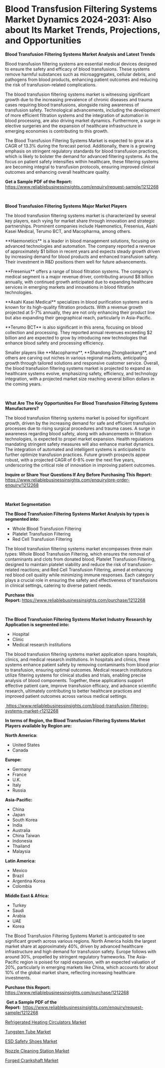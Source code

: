 <p><h1>Blood Transfusion Filtering Systems Market Dynamics 2024-2031: Also about Its Market Trends, Projections, and Opportunities</h1></p><p><strong>Blood Transfusion Filtering Systems Market Analysis and Latest Trends</strong></p>
<p><p>Blood transfusion filtering systems are essential medical devices designed to ensure the safety and efficacy of blood transfusions. These systems remove harmful substances such as microaggregates, cellular debris, and pathogens from blood products, enhancing patient outcomes and reducing the risk of transfusion-related complications. </p><p>The blood transfusion filtering systems market is witnessing significant growth due to the increasing prevalence of chronic diseases and trauma cases requiring blood transfusions, alongside rising awareness of transfusion safety. Technological advancements, including the development of more efficient filtration systems and the integration of automation in blood processing, are also driving market dynamics. Furthermore, a surge in elective surgeries and the expansion of healthcare infrastructure in emerging economies is contributing to this growth.</p><p>The Blood Transfusion Filtering Systems Market is expected to grow at a CAGR of 13.3% during the forecast period. Additionally, there is a growing emphasis on stringent regulatory standards for blood transfusion practices, which is likely to bolster the demand for advanced filtering systems. As the focus on patient safety intensifies within healthcare, these filtering systems are becoming integral to transfusion protocols, ensuring improved clinical outcomes and enhancing overall healthcare quality.</p></p>
<p><strong>Get a Sample PDF of the Report:&nbsp;</strong> <a href="https://www.reliablebusinessinsights.com/enquiry/request-sample/1212268?utm_campaign=1358&utm_medium=2&utm_source=Github&utm_content=ia&utm_term=06102024&utm_id=blood-transfusion-filtering-systems">https://www.reliablebusinessinsights.com/enquiry/request-sample/1212268</a></p>
<p>&nbsp;</p>
<p><strong>Blood Transfusion Filtering Systems Major Market Players</strong></p>
<p><p>The blood transfusion filtering systems market is characterized by several key players, each vying for market share through innovation and strategic partnerships. Prominent companies include Haemonetics, Fresenius, Asahi Kasei Medical, Terumo BCT, and Macopharma, among others.</p><p>**Haemonetics** is a leader in blood management solutions, focusing on advanced technologies and automation. The company reported a revenue of approximately $1 billion in recent years and expects steady growth driven by increasing demand for blood products and enhanced transfusion safety. Their investment in R&D positions them well for future advancements.</p><p>**Fresenius** offers a range of blood filtration systems. The company's medical segment is a major revenue driver, contributing around $8 billion annually, with continued growth anticipated due to expanding healthcare services in emerging markets and innovations in blood filtration technologies.</p><p>**Asahi Kasei Medical** specializes in blood purification systems and is known for its high-quality filtration products. With a revenue growth projected at 5-7% annually, they are not only enhancing their product line but also expanding their geographical reach, particularly in Asia-Pacific.</p><p>**Terumo BCT** is also significant in this arena, focusing on blood collection and processing. They reported annual revenues exceeding $2 billion and are expected to grow by introducing new technologies that enhance blood safety and processing efficiency.</p><p>Smaller players like **Macopharma**, **Shandong Zhongbaokang**, and others are carving out niches in various regional markets, anticipating growth through tailored solutions and responsive customer service. Overall, the blood transfusion filtering systems market is projected to expand as healthcare systems evolve, emphasizing safety, efficiency, and technology integration, with a projected market size reaching several billion dollars in the coming years.</p></p>
<p>&nbsp;</p>
<p><strong>What Are The Key Opportunities For Blood Transfusion Filtering Systems Manufacturers?</strong></p>
<p><p>The blood transfusion filtering systems market is poised for significant growth, driven by the increasing demand for safe and efficient transfusion processes due to rising surgical procedures and trauma cases. A surge in awareness regarding blood safety, along with advancements in filtration technologies, is expected to propel market expansion. Health regulations mandating stringent safety measures will also enhance market dynamics. The integration of automated and intelligent systems is anticipated to further optimize transfusion practices. Future growth prospects appear robust, with a projected CAGR of 6-8% over the next five years, underscoring the critical role of innovation in improving patient outcomes.</p></p>
<p><strong>Inquire or Share Your Questions If Any Before Purchasing This Report:</strong> <a href="https://www.reliablebusinessinsights.com/enquiry/pre-order-enquiry/1212268?utm_campaign=1358&utm_medium=2&utm_source=Github&utm_content=ia&utm_term=06102024&utm_id=blood-transfusion-filtering-systems">https://www.reliablebusinessinsights.com/enquiry/pre-order-enquiry/1212268</a></p>
<p>&nbsp;</p>
<p><strong>Market Segmentation</strong></p>
<p><strong>The Blood Transfusion Filtering Systems Market Analysis by types is segmented into:</strong></p>
<p><ul><li>Whole Blood Transfusion Filtering</li><li>Platelet Transfusion Filtering</li><li>Red Cell Transfusion Filtering</li></ul></p>
<p><p>The blood transfusion filtering systems market encompasses three main types: Whole Blood Transfusion Filtering, which ensures the removal of contaminants and clots from donated blood; Platelet Transfusion Filtering, designed to maintain platelet viability and reduce the risk of transfusion-related reactions; and Red Cell Transfusion Filtering, aimed at enhancing red blood cell quality while minimizing immune responses. Each category plays a crucial role in ensuring the safety and effectiveness of transfusions in clinical settings, catering to diverse patient needs.</p></p>
<p><strong>Purchase this Report:&nbsp;</strong><a href="https://www.reliablebusinessinsights.com/purchase/1212268?utm_campaign=1358&utm_medium=2&utm_source=Github&utm_content=ia&utm_term=06102024&utm_id=blood-transfusion-filtering-systems">https://www.reliablebusinessinsights.com/purchase/1212268</a></p>
<p>&nbsp;</p>
<p><strong>The Blood Transfusion Filtering Systems Market Industry Research by Application is segmented into:</strong></p>
<p><ul><li>Hospital</li><li>Clinic</li><li>Medical research institutions</li></ul></p>
<p><p>The blood transfusion filtering systems market application spans hospitals, clinics, and medical research institutions. In hospitals and clinics, these systems enhance patient safety by removing contaminants from blood prior to transfusion, ensuring optimal outcomes. Medical research institutions utilize filtering systems for clinical studies and trials, enabling precise analysis of blood components. Together, these applications support effective patient care, improve transfusion efficacy, and advance scientific research, ultimately contributing to better healthcare practices and improved patient outcomes across various medical settings.</p></p>
<p><a href="https://www.reliablebusinessinsights.com/blood-transfusion-filtering-systems-market-r1212268?utm_campaign=1358&utm_medium=2&utm_source=Github&utm_content=ia&utm_term=06102024&utm_id=blood-transfusion-filtering-systems">&nbsp;https://www.reliablebusinessinsights.com/blood-transfusion-filtering-systems-market-r1212268</a></p>
<p><strong>In terms of Region, the Blood Transfusion Filtering Systems Market Players available by Region are:</strong></p>
<p>
    <p> <strong> North America: </strong>
        <ul>
            <li>United States</li>
            <li>Canada</li>
        </ul>
        </p> 
    <p> <strong> Europe: </strong>
        <ul>
            <li>Germany</li>
            <li>France</li>
            <li>U.K.</li>
            <li>Italy</li>
            <li>Russia</li>
        </ul>
        </p> 
    <p> <strong> Asia-Pacific: </strong>
        <ul>
            <li>China</li>
            <li>Japan</li>
            <li>South Korea</li>
            <li>India</li>
            <li>Australia</li>
            <li>China Taiwan</li>
            <li>Indonesia</li>
            <li>Thailand</li>
            <li>Malaysia</li>
        </ul>
        </p> 
    <p> <strong> Latin America: </strong>
        <ul>
            <li>Mexico</li>
            <li>Brazil</li>
            <li>Argentina Korea</li>
            <li>Colombia</li>
        </ul>
        </p> 
    <p> <strong> Middle East & Africa: </strong>
        <ul>
            <li>Turkey</li>
            <li>Saudi</li>
            <li>Arabia</li>
            <li>UAE</li>
            <li>Korea</li>
        </ul>
    </p>
    </p>
<p><p>The Blood Transfusion Filtering Systems Market is anticipated to see significant growth across various regions. North America holds the largest market share at approximately 40%, driven by advanced healthcare infrastructure and high demand for transfusion safety. Europe follows with around 30%, propelled by stringent regulatory frameworks. The Asia-Pacific region is poised for rapid expansion, with an expected valuation of 20%, particularly in emerging markets like China, which accounts for about 10% of the global market share, reflecting increasing healthcare investments.</p></p>
<p><strong>Purchase this Report: </strong><a href="https://www.reliablebusinessinsights.com/purchase/1212268?utm_campaign=1358&utm_medium=2&utm_source=Github&utm_content=ia&utm_term=06102024&utm_id=blood-transfusion-filtering-systems">https://www.reliablebusinessinsights.com/purchase/1212268</a></p>
<p>&nbsp;<strong>Get a Sample PDF of the Report:&nbsp;&nbsp;</strong><a href="https://www.reliablebusinessinsights.com/enquiry/request-sample/1212268?utm_campaign=1358&utm_medium=2&utm_source=Github&utm_content=ia&utm_term=06102024&utm_id=blood-transfusion-filtering-systems">https://www.reliablebusinessinsights.com/enquiry/request-sample/1212268</a></p>
<p><strong></strong></p>
<p><p><a href="https://www.linkedin.com/pulse/navigating-global-refrigerated-heating-circulators-market-landscape-zt7lc?utm_campaign=1358&utm_medium=2&utm_source=Github&utm_content=ia&utm_term=06102024&utm_id=blood-transfusion-filtering-systems">Refrigerated Heating Circulators Market</a></p><p><a href="https://medium.com/@sandramurphy56/emerging-trends-in-tungsten-tube-market-global-outlook-and-future-prospects-from-2024-2031-c1d15860fed8?postPublishedType=repub&utm_campaign=1358&utm_medium=2&utm_source=Github&utm_content=ia&utm_term=06102024&utm_id=blood-transfusion-filtering-systems">Tungsten Tube Market</a></p><p><a href="https://www.linkedin.com/pulse/exploring-esd-safety-shoes-market-dynamics-revenue-analysis-growth-im2jc?utm_campaign=1358&utm_medium=2&utm_source=Github&utm_content=ia&utm_term=06102024&utm_id=blood-transfusion-filtering-systems">ESD Safety Shoes Market</a></p><p><a href="https://www.linkedin.com/pulse/nozzle-cleaning-station-market-penetration-strategies-untapped-csdnc?utm_campaign=1358&utm_medium=2&utm_source=Github&utm_content=ia&utm_term=06102024&utm_id=blood-transfusion-filtering-systems">Nozzle Cleaning Station Market</a></p><p><a href="https://www.linkedin.com/pulse/forged-crankshaft-market-evolution-key-trends-regional-dynamics-oorbc?utm_campaign=1358&utm_medium=2&utm_source=Github&utm_content=ia&utm_term=06102024&utm_id=blood-transfusion-filtering-systems">Forged Crankshaft Market</a></p></p>